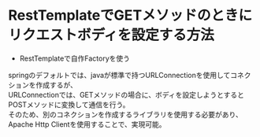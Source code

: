 # RestTemplateでGETメソッドのときにリクエストボディを設定する方法
* RestTemplateで自作Factoryを使う  
  
springのデフォルトでは、javaが標準で持つURLConnectionを使用してコネクションを作成するが、  
URLConnectionでは、GETメソッドの場合に、ボディを設定しようとするとPOSTメソッドに変換して通信を行う。  
そのため、別のコネクションを作成するライブラリを使用する必要があり、Apache Http Clientを使用することで、実現可能。
